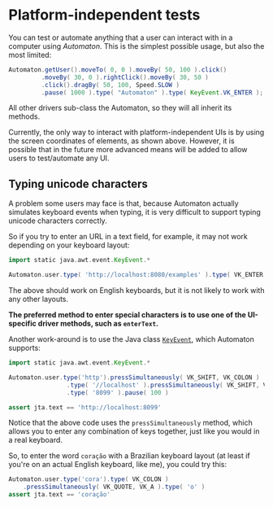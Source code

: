 # Platform-independent tests

You can test or automate anything that a user can interact with in a computer using *Automaton*.
This is the simplest possible usage, but also the most limited:

```java
Automaton.getUser().moveTo( 0, 0 ).moveBy( 50, 100 ).click()
         .moveBy( 30, 0 ).rightClick().moveBy( 30, 50 )
         .click().dragBy( 50, 100, Speed.SLOW )
         .pause( 1000 ).type( "Automaton" ).type( KeyEvent.VK_ENTER );
```

All other drivers sub-class the Automaton, so they will all inherit its methods.

Currently, the only way to interact with platform-independent UIs is by using the screen coordinates of elements,
as shown above. However, it is possible that in the future more advanced means will be added to allow users to
test/automate any UI.

## Typing unicode characters

A problem some users may face is that, because Automaton actually simulates keyboard events when typing, it is very
difficult to support typing unicode characters correctly.

So if you try to enter an URL in a text field, for example, it may not work depending on your keyboard layout:

```groovy
import static java.awt.event.KeyEvent.*

Automaton.user.type( 'http://localhost:8080/examples' ).type( VK_ENTER )
```

The above should work on English keyboards, but it is not likely to work with any other layouts.

**The preferred method to enter special characters is to use one of the UI-specific driver methods, such as ``enterText``.**

Another work-around is to use the Java class [``KeyEvent``](http://docs.oracle.com/javase/7/docs/api/java/awt/event/KeyEvent.html), which Automaton supports:

```groovy
import static java.awt.event.KeyEvent.*

Automaton.user.type('http').pressSimultaneously( VK_SHIFT, VK_COLON )
				.type( '//localhost' ).pressSimultaneously( VK_SHIFT, VK_COLON )
				.type( '8099' ).pause( 100 )

assert jta.text == 'http://localhost:8099'
```

Notice that the above code uses the ``pressSimultaneously`` method, which allows you to enter any combination of keys
together, just like you would in a real keyboard.

So, to enter the word ``coração`` with a Brazilian keyboard layout (at least if you're on an actual English keyboard,
like me), you could try this:

```groovy
Automaton.user.type('cora').type( VK_COLON )
	.pressSimultaneously( VK_QUOTE, VK_A ).type( 'o' )
assert jta.text == 'coração'
```
